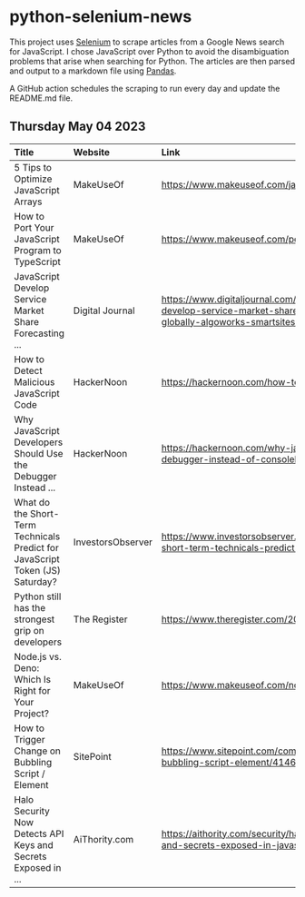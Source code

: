 # python-selenium-news

This project uses [Selenium](https://www.seleniumhq.org/) to scrape articles from a Google News search for JavaScript.
I chose JavaScript over Python to avoid the disambiguation problems that arise when searching for Python.
The articles are then parsed and output to a markdown file using [Pandas](https://pandas.pydata.org/).

A GitHub action schedules the scraping to run every day and update the README.md file.

## Thursday May 04 2023


| Title                                                                         | Website           | Link                                                                                                                                                                                |
|:------------------------------------------------------------------------------|:------------------|:------------------------------------------------------------------------------------------------------------------------------------------------------------------------------------|
| 5 Tips to Optimize JavaScript Arrays                                          | MakeUseOf         | https://www.makeuseof.com/javascript-arrays-optimize-tips/                                                                                                                          |
| How to Port Your JavaScript Program to TypeScript                             | MakeUseOf         | https://www.makeuseof.com/port-javascript-program-to-typescript/                                                                                                                    |
| JavaScript Develop Service Market Share Forecasting ...                       | Digital Journal   | https://www.digitaljournal.com/pr/news/a2z-market-research/javascript-develop-service-market-share-forecasting-competitors-impact-globally-algoworks-smartsites-mercury-development |
| How to Detect Malicious JavaScript Code                                       | HackerNoon        | https://hackernoon.com/how-to-detect-malicious-javascript-code                                                                                                                      |
| Why JavaScript Developers Should Use the Debugger Instead ...                 | HackerNoon        | https://hackernoon.com/why-javascript-developers-should-use-the-debugger-instead-of-consolelog                                                                                      |
| What do the Short-Term Technicals Predict for JavaScript Token (JS) Saturday? | InvestorsObserver | https://www.investorsobserver.com/news/crypto-update/what-do-the-short-term-technicals-predict-for-javascript-token-js-saturday                                                     |
| Python still has the strongest grip on developers                             | The Register      | https://www.theregister.com/2023/05/04/developers_python_codesignal/                                                                                                                |
| Node.js vs. Deno: Which Is Right for Your Project?                            | MakeUseOf         | https://www.makeuseof.com/nodejs-deno-which-right-project/                                                                                                                          |
| How to Trigger Change on Bubbling Script / Element                            | SitePoint         | https://www.sitepoint.com/community/t/how-to-trigger-change-on-bubbling-script-element/414630/                                                                                      |
| Halo Security Now Detects API Keys and Secrets Exposed in ...                 | AiThority.com     | https://aithority.com/security/halo-security-now-detects-api-keys-and-secrets-exposed-in-javascript/                                                                                |